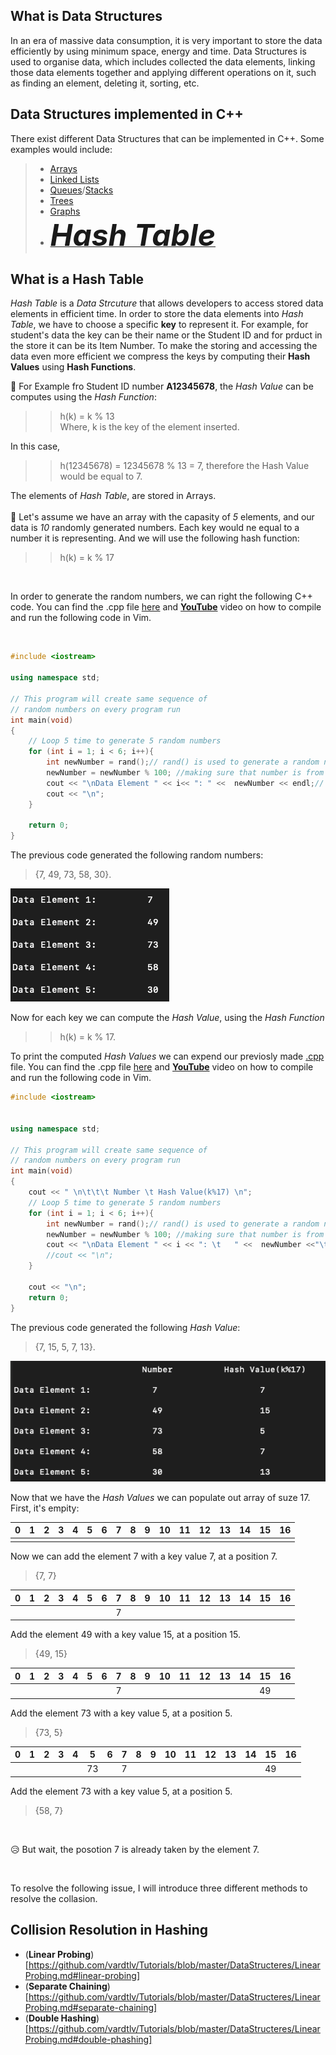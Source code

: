 ## What is Data Structures
  In an era of massive data consumption, it is very important to store the data efficiently by using minimum space, energy and time. Data Structures is used to organise data, which includes collected the data elements, linking those data elements together and applying different operations on it, such as finding an element, deleting it, sorting, etc.
  
  ## Data Structures implemented in C++
  There exist different Data Structures that can be implemented in C++. Some examples would include:
  
   >-   [Arrays](http://www.cplusplus.com/doc/tutorial/arrays/)
   >-   [Linked Lists](https://www.geeksforgeeks.org/data-structures/linked-list/)
   >-   [Queues](http://www.cplusplus.com/reference/queue/queue/)/[Stacks](http://www.cplusplus.com/reference/stack/stack/)
   >-   [Trees](https://www.geeksforgeeks.org/binary-tree-set-1-introduction/)
   >-   [Graphs](https://stackoverflow.com/questions/5493474/graph-implementation-c)
   >-   [<font size="30">___Hash Table___</font>](https://github.com/vardtlv/Tutorials/blob/master/DataStructeres/README.md#what-are-hash-maps)
   
  ## What is a Hash Table
  _Hash Table_ is a _Data Strcuture_ that allows developers to access stored data elements in efficient time. In order to store the data elements into _Hash Table_, we have to choose a specific __key__ to represent it. For example, for student's data the key can be their name or the Student ID and for prduct in the store it can be its Item Number. To make the storing and accessing the data even more efficient we compress the keys by computing their __Hash Values__ using __Hash Functions__. 
  
:small_blue_diamond: For Example fro Student ID number __A12345678__, the _Hash Value_ can be computes using the _Hash Function_:
    
   >>  h(k) = k % 13   
   >>  Where, k is the key of the element inserted.
   
   In this case,
   >>  h(12345678) = 12345678 % 13 = 7, therefore the Hash Value would be equal to 7.
   
The elements of _Hash Table_, are stored in Arrays. <br /> <br />
:small_blue_diamond:  Let's assume we have an array with the capasity of _5_ elements, and our data is _10_ randomly generated numbers. Each key would ne equal to a number it is representing. And we will use the following hash function:

   >>  h(k) = k % 17
<br />

  In order to generate the random numbers, we can right the following C++ code. You can find the .cpp file 
  [here](https://github.com/vardtlv/Tutorials/blob/master/DataStructeres/createRandomNumbers.cpp) 
  and [**YouTube**](https://www.youtube.com/watch?v=uq9FM-nCHVw) video on how to compile and run the following code in Vim.

<br />

```cpp
#include <iostream>

using namespace std;

// This program will create same sequence of  
// random numbers on every program run  
int main(void) 
{ 
    // Loop 5 time to generate 5 random numbers 
    for (int i = 1; i < 6; i++){ 
        int newNumber = rand();// rand() is used to generate a random number
        newNumber = newNumber % 100; //making sure that number is from 0 to 99
        cout << "\nData Element " << i<< ": " <<  newNumber << endl;// printing the number
        cout << "\n"; 
    }   

    return 0;  
}
```

The previous code generated the following random numbers:

> {7, 49,  73,  58,  30}.

![image1](https://github.com/vardtlv/Tutorials/blob/master/DataStructeres/RandomNumbersOutput.png)

Now for each key we can compute the _Hash Value_, using the _Hash Function_ 

>>  h(k) = k % 17.

To print the computed _Hash Values_ we can expend our previosly made [.cpp](https://github.com/vardtlv/Tutorials/blob/master/DataStructeres/createRandomNumbers.cpp) file. You can find the .cpp file 
  [here](https://github.com/vardtlv/Tutorials/blob/master/DataStructeres/createHashValues.cpp) 
  and [**YouTube**](https://www.youtube.com/watch?v=hTUaPLqkruw) video on how to compile and run the following code in Vim.

```cpp
#include <iostream>


using namespace std;

// This program will create same sequence of  
// random numbers on every program run  
int main(void) 
{ 
    cout << " \n\t\t\t Number \t Hash Value(k%17) \n"; 
    // Loop 5 time to generate 5 random numbers 
    for (int i = 1; i < 6; i++){ 
        int newNumber = rand();// rand() is used to generate a random number
        newNumber = newNumber % 100; //making sure that number is from 0 to 99
        cout << "\nData Element " << i << ": \t   " <<  newNumber <<"\t\t\t" <<newNumber%17 <<endl;// printing the number
        //cout << "\n"; 
    }   

    cout << "\n"; 
    return 0;  
}
```

The previous code generated the following _Hash Value_:

> {7, 15,  5,  7,  13}.

![image1](https://github.com/vardtlv/Tutorials/blob/master/DataStructeres/HashValueOutput.png)

Now that we have the _Hash Values_ we can populate out array of suze 17. First, it's empity:

|  0  |  1  |  2  |  3  |  4  |  5  |  6  |  7  |  8  |  9  |  10 |  11 |  12 |  13 |  14 |  15 |  16 |
|:---:|:---:|:---:|:---:|:---:|:---:|:---:|:---:|:---:|:---:|:---:|:---:|:---:|:---:|:---:|:---:|:---:|
|     |     |     |     |     |     |     |     |     |     |     |     |     |     |     |     |     |  

Now we can add the element 7 with a key value 7, at a position 7.

> {7, 7}

|  0  |  1  |  2  |  3  |  4  |  5  |  6  |  7  |  8  |  9  |  10 |  11 |  12 |  13 |  14 |  15 |  16 |
|:---:|:---:|:---:|:---:|:---:|:---:|:---:|:---:|:---:|:---:|:---:|:---:|:---:|:---:|:---:|:---:|:---:|
|     |     |     |     |     |     |     |  7  |     |     |     |     |     |     |     |     |     |  

Add the element 49 with a key value 15, at a position 15.

> {49, 15}

|  0  |  1  |  2  |  3  |  4  |  5  |  6  |  7  |  8  |  9  |  10 |  11 |  12 |  13 |  14 |  15 |  16 |
|:---:|:---:|:---:|:---:|:---:|:---:|:---:|:---:|:---:|:---:|:---:|:---:|:---:|:---:|:---:|:---:|:---:|
|     |     |     |     |     |     |     |  7  |     |     |     |     |     |     |     |  49 |     | 

Add the element 73 with a key value 5, at a position 5.

> {73, 5}

|  0  |  1  |  2  |  3  |  4  |  5  |  6  |  7  |  8  |  9  |  10 |  11 |  12 |  13 |  14 |  15 |  16 |
|:---:|:---:|:---:|:---:|:---:|:---:|:---:|:---:|:---:|:---:|:---:|:---:|:---:|:---:|:---:|:---:|:---:|
|     |     |     |     |     |  73 |     |  7  |     |     |     |     |     |     |     |  49 |     |

Add the element 73 with a key value 5, at a position 5.

> {58, 7}

<br />

:disappointed_relieved: But wait, the posotion 7 is already taken by the element 7.

<br /> 

To resolve the following issue, I will introduce three different methods to resolve the collasion.
<br />
## Collision Resolution in Hashing

- (**Linear Probing**)[https://github.com/vardtlv/Tutorials/blob/master/DataStructeres/LinearProbing.md#linear-probing]
- (**Separate Chaining**)[https://github.com/vardtlv/Tutorials/blob/master/DataStructeres/LinearProbing.md#separate-chaining]
- (**Double Hashing**)[https://github.com/vardtlv/Tutorials/blob/master/DataStructeres/LinearProbing.md#double-phashing]
